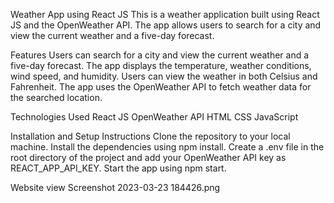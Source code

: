 Weather App using React JS
This is a weather application built using React JS and the OpenWeather API. The app allows users to search for a city and view the current weather and a five-day forecast.

Features
Users can search for a city and view the current weather and a five-day forecast.
The app displays the temperature, weather conditions, wind speed, and humidity.
Users can view the weather in both Celsius and Fahrenheit.
The app uses the OpenWeather API to fetch weather data for the searched location.

Technologies Used
React JS
OpenWeather API
HTML
CSS
JavaScript

Installation and Setup Instructions
Clone the repository to your local machine.
Install the dependencies using npm install.
Create a .env file in the root directory of the project and add your OpenWeather API key as REACT_APP_API_KEY.
Start the app using npm start.

Website view
Screenshot 2023-03-23 184426.png
